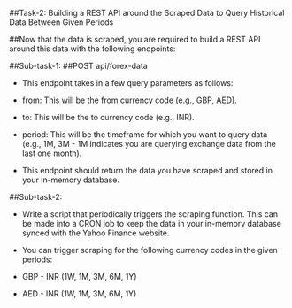##Task-2: Building a REST API around the Scraped Data to Query Historical Data Between Given Periods

##Now that the data is scraped, you are required to build a REST API around this data with the following endpoints:

##Sub-task-1:
##POST api/forex-data

- This endpoint takes in a few query parameters as follows:

- from: This will be the from currency code (e.g., GBP, AED).

- to: This will be the to currency code (e.g., INR).

- period: This will be the timeframe for which you want to query data (e.g., 1M, 3M - 1M indicates you are querying exchange data from the last one month).

- This endpoint should return the data you have scraped and stored in your in-memory database.

##Sub-task-2:

- Write a script that periodically triggers the scraping function. This can be made into a CRON job to keep the data in your in-memory database synced with the Yahoo Finance website.

- You can trigger scraping for the following currency codes in the given periods:

- GBP - INR (1W, 1M, 3M, 6M, 1Y)

- AED - INR (1W, 1M, 3M, 6M, 1Y)
